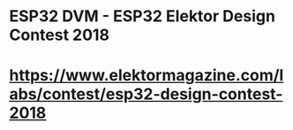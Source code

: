 
# ESP32 DVM - ESP32 Elektor Design Contest 2018
# https://www.elektormagazine.com/labs/contest/esp32-design-contest-2018

